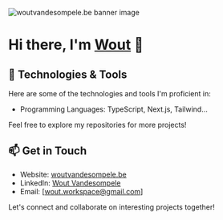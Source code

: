 <!-- Add your banner image here -->
![woutvandesompele.be banner image](https://media.graphassets.com/bas8GnnERjWM43LGeOr7)

# Hi there, I'm [Wout](https://woutvandesompele.be) 👋

## 🔧 Technologies & Tools

Here are some of the technologies and tools I'm proficient in:

- Programming Languages: TypeScript, Next.js, Tailwind...

Feel free to explore my repositories for more projects!

## 📫 Get in Touch

- Website: [woutvandesompele.be](https://astrowout.space)
- LinkedIn: [Wout Vandesompele](https://www.linkedin.com/in/wout-vandesompele/)
- Email: [wout.workspace@gmail.com]

Let's connect and collaborate on interesting projects together!

<!-- Add any additional sections or badges you want to showcase -->
